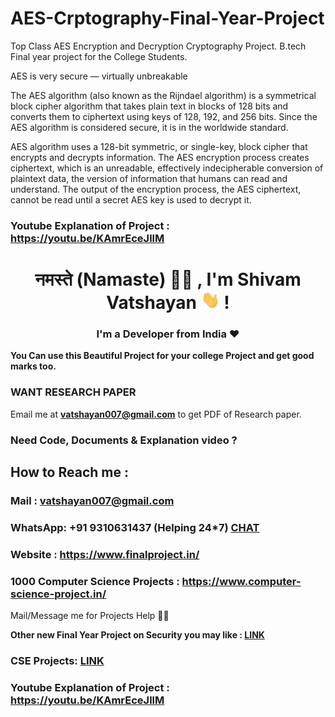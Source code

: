 # AES-Crptography-Final-Year-Project
Top Class AES Encryption and Decryption Cryptography Project. B.tech Final year project for the College Students.  

AES is very secure — virtually unbreakable

The AES algorithm (also known as the Rijndael algorithm) is a symmetrical block cipher algorithm that takes plain text in blocks of 128 bits and converts them to ciphertext using keys of 128, 192, and 256 bits. Since the AES algorithm is considered secure, it is in the worldwide standard.

AES algorithm uses a 128-bit symmetric, or single-key, block cipher that encrypts and decrypts information. The AES encryption process creates ciphertext, which is an unreadable, effectively indecipherable conversion of plaintext data, the version of information that humans can read and understand. The output of the encryption process, the AES ciphertext, cannot be read until a secret AES key is used to decrypt it.



### Youtube Explanation of Project : https://youtu.be/KAmrEceJllM





<h1 align="center"> नमस्ते (Namaste) 🙏🏻 , I'm Shivam Vatshayan <img src="https://raw.githubusercontent.com/ABSphreak/ABSphreak/master/gifs/Hi.gif" width="30px"> ! </h1>
<h3 align="center">I'm a Developer from India ❤</h3>

**You Can use this Beautiful Project for your college Project and get good marks too.**

### WANT RESEARCH PAPER
 Email me at **vatshayan007@gmail.com** to get PDF of Research paper.
 
### Need Code, Documents & Explanation video ? 

## How to Reach me :

### Mail : vatshayan007@gmail.com 

### WhatsApp: **+91 9310631437** (Helping 24*7) **[CHAT](https://wa.me/message/CHWN2AHCPMAZK1)** 

### Website : https://www.finalproject.in/

### 1000 Computer Science Projects : https://www.computer-science-project.in/

Mail/Message me for Projects Help 🙏🏻


**Other new Final Year Project on Security you may like : [LINK](https://github.com/Vatshayan/Image-Security-by-Triple-DES-Final-Year-Project)**

### CSE Projects: [LINK](https://www.cse-projects.com)

### Youtube Explanation of Project : https://youtu.be/KAmrEceJllM

